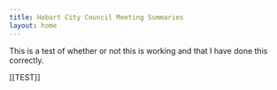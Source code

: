 ```yaml
---
title: Hobart City Council Meeting Summaries
layout: home
---
```


This is a test of whether or not this is working and that I have done this correctly.

[[TEST]]